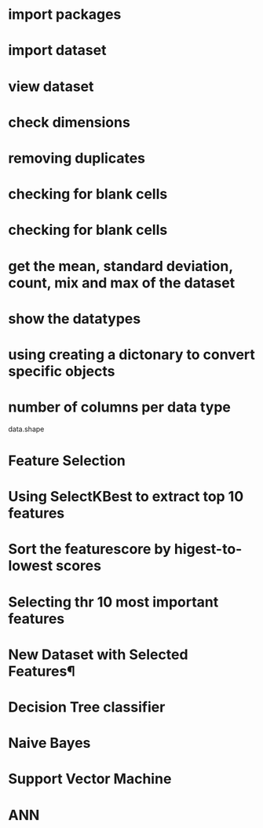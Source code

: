 # import packages
# import dataset
# view dataset
# check dimensions
# removing duplicates
# checking for blank cells
# checking for blank cells
# get the mean, standard deviation, count, mix and max of the dataset
# show the datatypes
# using creating a dictonary to convert specific objects 
# number of columns per data type 
data.shape
# Feature Selection
# Using SelectKBest to extract top 10 features
# Sort the featurescore by higest-to-lowest scores
# Selecting thr 10 most important features
# New Dataset with Selected Features¶
# Decision Tree classifier 
# Naive Bayes 
# Support Vector Machine
# ANN
